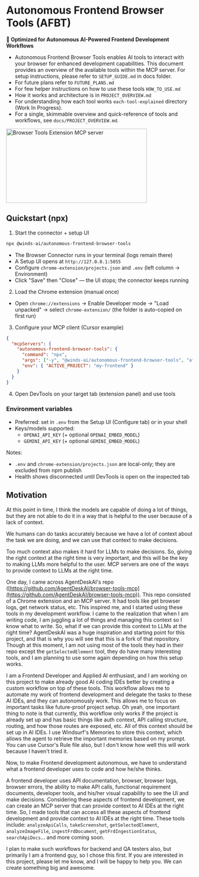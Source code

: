# Autonomous Frontend Browser Tools (AFBT)

**🚀 Optimized for Autonomous AI-Powered Frontend Development Workflows**

- Autonomous Frontend Browser Tools enables AI tools to interact with your browser for enhanced development capabilities. This document provides an overview of the available tools within the MCP server. For setup instructions, please refer to `SETUP_GUIDE.md` in docs folder.
- For future plans refer to `FUTURE_PLANS.md`
- For few helper instructions on how to use these tools `HOW_TO_USE.md`
- How it works and architecture is in `PROJECT_OVERVIEW.md`
- For understanding how each tool works `each-tool-explained` directory (Work In Progress).
- For a single, skimmable overview and quick-reference of tools and workflows, see `docs/PROJECT_OVERVIEW.md`.

<a href="https://glama.ai/mcp/servers/@Winds-AI/Frontend-development-MCP-tools-public">
  <img width="380" height="200" src="https://glama.ai/mcp/servers/@Winds-AI/Frontend-development-MCP-tools-public/badge" alt="Browser Tools Extension MCP server" />
</a>

## Quickstart (npx)

1) Start the connector + setup UI

```bash
npx @winds-ai/autonomous-frontend-browser-tools
```

- The Browser Connector runs in your terminal (logs remain there)
- A Setup UI opens at `http://127.0.0.1:5055`
- Configure `chrome-extension/projects.json` and `.env` (left column → Environment)
- Click "Save" then "Close" — the UI stops; the connector keeps running

2) Load the Chrome extension (manual once)

- Open `chrome://extensions` → Enable Developer mode → "Load unpacked" → select `chrome-extension/` (the folder is auto-copied on first run)

3) Configure your MCP client (Cursor example)

```json
{
  "mcpServers": {
    "autonomous-frontend-browser-tools": {
      "command": "npx",
      "args": ["-y", "@winds-ai/autonomous-frontend-browser-tools", "afbt-mcp"],
      "env": { "ACTIVE_PROJECT": "my-frontend" }
    }
  }
}
```

4) Open DevTools on your target tab (extension panel) and use tools

### Environment variables

- Preferred: set in `.env` from the Setup UI (Configure tab) or in your shell
- Keys/models supported:
  - `OPENAI_API_KEY` (+ optional `OPENAI_EMBED_MODEL`)
  - `GEMINI_API_KEY` (+ optional `GEMINI_EMBED_MODEL`)

Notes:
- `.env` and `chrome-extension/projects.json` are local-only; they are excluded from npm publish
- Health shows disconnected until DevTools is open on the inspected tab

## Motivation

At this point in time, I think the models are capable of doing a lot of things, but they are not able to do it in a way that is helpful to the user because of a lack of context.

We humans can do tasks accurately because we have a lot of context about the task we are doing, and we can use that context to make decisions.

Too much context also makes it hard for LLMs to make decisions. So, giving the right context at the right time is very important, and this will be the key to making LLMs more helpful to the user. MCP servers are one of the ways to provide context to LLMs at the right time.

One day, I came across AgentDeskAI's repo ([https://github.com/AgentDeskAI/browser-tools-mcp](https://github.com/AgentDeskAI/browser-tools-mcp)). This repo consisted of a Chrome extension and an MCP server. It had tools like get browser logs, get network status, etc. This inspired me, and I started using these tools in my development workflow. I came to the realization that when I am writing code, I am juggling a lot of things and managing this context so I know what to write. So, what if we can provide this context to LLMs at the right time? AgentDeskAI was a huge inspiration and starting point for this project, and that is why you will see that this is a fork of that repository. Though at this moment, I am not using most of the tools they had in their repo except the `getSelectedElement` tool, they do have many interesting tools, and I am planning to use some again depending on how this setup works.

I am a Frontend Developer and Applied AI enthusiast, and I am working on this project to make already good AI coding IDEs better by creating a custom workflow on top of these tools. This workflow allows me to automate my work of frontend development and delegate the tasks to these AI IDEs, and they can autonomously work. This allows me to focus on important tasks like future-proof project setup. Oh yeah, one important thing to note is that currently, this workflow only works if the project is already set up and has basic things like auth context, API calling structure, routing, and how those routes are exposed, etc. All of this context should be set up in AI IDEs. I use Windsurf's Memories to store this context, which allows the agent to retrieve the important memories based on my prompt. You can use Cursor's Rule file also, but I don't know how well this will work because I haven't tried it.

Now, to make Frontend development autonomous, we have to understand what a frontend developer uses to code and how he/she thinks.

A frontend developer uses API documentation, browser, browser logs, browser errors, the ability to make API calls, functional requirement documents, developer tools, and his/her visual capability to see the UI and make decisions. Considering these aspects of frontend development, we can create an MCP server that can provide context to AI IDEs at the right time. So, I made tools that can access all these aspects of frontend development and provide context to AI IDEs at the right time. These tools include: `analyzeApiCalls`, `takeScreenshot`, `getSelectedElement`, `analyzeImageFile`, `ingestFrdDocument`, `getFrdIngestionStatus`, `searchApiDocs`... and more coming soon.

I plan to make such workflows for backend and QA testers also, but primarily I am a frontend guy, so I chose this first. If you are interested in this project, please let me know, and I will be happy to help you. We can create something big and awesome.